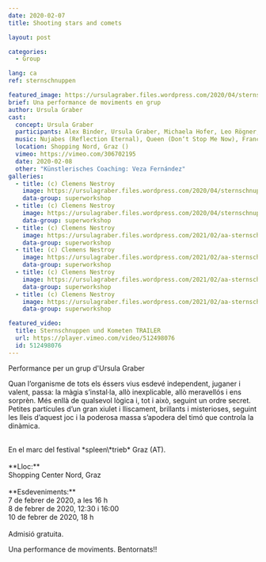 ```yaml
---
date: 2020-02-07
title: Shooting stars and comets

layout: post

categories:
  - Group

lang: ca
ref: sternschnuppen

featured_image: https://ursulagraber.files.wordpress.com/2020/04/sternschnuppen_clemens_nestroy_42.jpg?w=500&fit=crop
brief: Una performance de moviments en grup
author: Ursula Graber
cast:
  concept: Ursula Graber
  participants: Alex Binder, Ursula Graber, Michaela Hofer, Leo Rögner, Eva Scheibelhofer-Schroll, Michael Söllinger, Birgit Stummer, Erni Willrich
  music: Nujabes (Reflection Eternal), Queen (Don‘t Stop Me Now), France Gall (Au Claire De La Lune), Camille (1, 2, 3)
  location: Shopping Nord, Graz ()
  vimeo: https://vimeo.com/306702195
  date: 2020-02-08
  other: "Künstlerisches Coaching: Veza Fernández"
galleries:
  - title: (c) Clemens Nestroy
    image: https://ursulagraber.files.wordpress.com/2020/04/sternschnuppen_clemens_nestroy_42.jpg
    data-group: superworkshop
  - title: (c) Clemens Nestroy
    image: https://ursulagraber.files.wordpress.com/2020/04/sternschnuppen_clemens_nestroy_35.jpg
    data-group: superworkshop
  - title: (c) Clemens Nestroy
    image: https://ursulagraber.files.wordpress.com/2021/02/aa-sternschnuppen_clemens_nestroy_4.jpg
    data-group: superworkshop
  - title: (c) Clemens Nestroy
    image: https://ursulagraber.files.wordpress.com/2021/02/aa-sternschnuppen_clemens_nestroy_18.jpg
    data-group: superworkshop
  - title: (c) Clemens Nestroy
    image: https://ursulagraber.files.wordpress.com/2021/02/aa-sternschnuppen_clemens_nestroy_21.jpg
    data-group: superworkshop
  - title: (c) Clemens Nestroy
    image: https://ursulagraber.files.wordpress.com/2021/02/aa-sternschnuppen_clemens_nestroy_25.jpg
    data-group: superworkshop

featured_video:
  title: Sternschnuppen und Kometen TRAILER
  url: https://player.vimeo.com/video/512498076
  id: 512498076
---
```


Performance per un grup d'Ursula Graber

Quan l’organisme de tots els éssers vius esdevé independent, juganer i valent, passa: la màgia s’instal·la, allò inexplicable, allò meravellós i ens sorprèn. Més enllà de qualsevol lògica i, tot i això, seguint un ordre secret. Petites partícules d’un gran xiulet i lliscament, brillants i misterioses, seguint les lleis d’aquest joc i la poderosa massa s’apodera del timó que controla la dinàmica.

<br />
En el marc del festival *spleen\*trieb* Graz (AT).<br />
<br />
**Lloc:**<br />
Shopping Center Nord, Graz<br />
<br />
**Esdeveniments:** <br />
7 de febrer de 2020, a les 16 h<br />
8 de febrer de 2020, 12:30 i 16:00<br />
10 de febrer de 2020, 18 h<br />
<br />
Admisió gratuita.

<!--plop-->

Una performance de moviments.
Bentornats!!


<!--[![Totem](https://i.vimeocdn.com/video/746500438_640.jpg)](https://player.vimeo.com/video/306702195)-->

